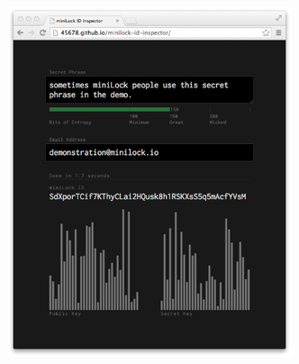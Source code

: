 ![Screenshot](https://raw.githubusercontent.com/45678/minilock-id-inspector/gh-pages/screenshot.png)